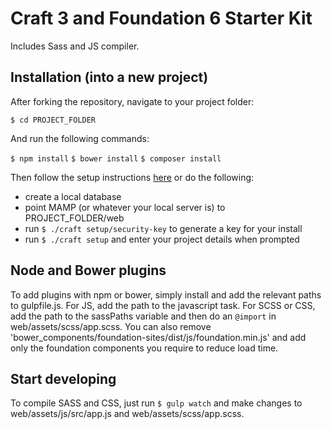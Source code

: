 # Craft 3 and Foundation 6 Starter Kit

Includes Sass and JS compiler.

## Installation (into a new project)

After forking the repository, navigate to your project folder:

`$ cd PROJECT_FOLDER`

And run the following commands:

`$ npm install`
`$ bower install`
`$ composer install`

Then follow the setup instructions [here](https://docs.craftcms.com/v3/installation.html) or do the following: 

- create a local database
- point MAMP (or whatever your local server is) to PROJECT_FOLDER/web
- run `$ ./craft setup/security-key` to generate a key for your install
- run `$ ./craft setup` and enter your project details when prompted

## Node and Bower plugins

To add plugins with npm or bower, simply install and add the relevant paths to gulpfile.js. For JS, add the path to the javascript task. For SCSS or CSS, add the path to the sassPaths variable and then do an `@import` in web/assets/scss/app.scss. You can also remove 'bower_components/foundation-sites/dist/js/foundation.min.js' and add only the foundation components you require to reduce load time.

## Start developing

To compile SASS and CSS, just run `$ gulp watch` and make changes to web/assets/js/src/app.js and web/assets/scss/app.scss.